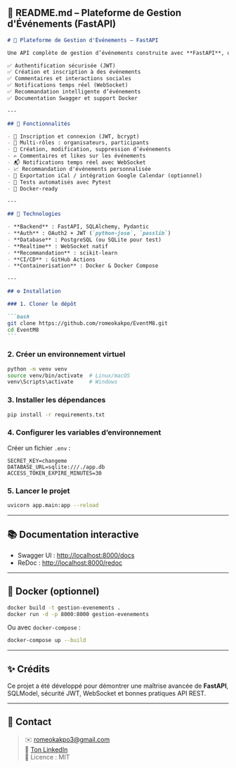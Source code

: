 ## 📘 README.md – Plateforme de Gestion d'Événements (FastAPI)

````markdown
# 🎉 Plateforme de Gestion d'Événements – FastAPI

Une API complète de gestion d’événements construite avec **FastAPI**, offrant des fonctionnalités avancées comme :

✅ Authentification sécurisée (JWT)  
✅ Création et inscription à des événements  
✅ Commentaires et interactions sociales  
✅ Notifications temps réel (WebSocket)  
✅ Recommandation intelligente d’événements  
✅ Documentation Swagger et support Docker

---

## 🚀 Fonctionnalités

- 🔐 Inscription et connexion (JWT, bcrypt)
- 👥 Multi-rôles : organisateurs, participants
- 📅 Création, modification, suppression d’événements
- ✍️ Commentaires et likes sur les événements
- 📬 Notifications temps réel avec WebSocket
- 📈 Recommandation d'événements personnalisée
- 📄 Exportation iCal / intégration Google Calendar (optionnel)
- 🧪 Tests automatisés avec Pytest
- 🐳 Docker-ready

---

## 🧱 Technologies

- **Backend** : FastAPI, SQLAlchemy, Pydantic
- **Auth** : OAuth2 + JWT (`python-jose`, `passlib`)
- **Database** : PostgreSQL (ou SQLite pour test)
- **Realtime** : WebSocket natif
- **Recommandation** : scikit-learn
- **CI/CD** : GitHub Actions
- **Containerisation** : Docker & Docker Compose

---

## ⚙️ Installation

### 1. Cloner le dépôt

```bash
git clone https://github.com/romeokakpo/EventM8.git
cd EventM8
```
````

### 2. Créer un environnement virtuel

```bash
python -m venv venv
source venv/bin/activate  # Linux/macOS
venv\Scripts\activate     # Windows
```

### 3. Installer les dépendances

```bash
pip install -r requirements.txt
```

### 4. Configurer les variables d’environnement

Créer un fichier `.env` :

```
SECRET_KEY=changeme
DATABASE_URL=sqlite:///./app.db
ACCESS_TOKEN_EXPIRE_MINUTES=30
```

### 5. Lancer le projet

```bash
uvicorn app.main:app --reload
```

<!-- ---

## 🧪 Tests

```bash
pytest
``` -->

---

## 📚 Documentation interactive

- Swagger UI : [http://localhost:8000/docs](http://localhost:8000/docs)
- ReDoc : [http://localhost:8000/redoc](http://localhost:8000/redoc)

---

## 🐳 Docker (optionnel)

```bash
docker build -t gestion-evenements .
docker run -d -p 8000:8000 gestion-evenements
```

Ou avec `docker-compose` :

```bash
docker-compose up --build
```

---

## ✨ Crédits

Ce projet a été développé pour démontrer une maîtrise avancée de **FastAPI**, SQLModel, sécurité JWT, WebSocket et bonnes pratiques API REST.

---

## 📩 Contact

> ✉️ romeokakpo3@gmail.com  
> 💼 [Ton LinkedIn](https://www.linkedin.com/in/ton-profil)  
> 🔗 Licence : MIT

```

```
